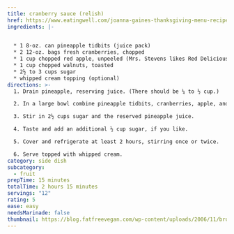 ```yaml
---
title: cranberry sauce (relish)
href: https://www.eatingwell.com/joanna-gaines-thanksgiving-menu-recipes-8399330#toc-jos-moms-cranberry-sauce
ingredients: |-
  

  * 1 8-oz. can pineapple tidbits (juice pack)
  * 2 12-oz. bags fresh cranberries, chopped
  * 1 cup chopped red apple, unpeeled (Mrs. Stevens likes Red Delicious)
  * 1 cup chopped walnuts, toasted
  * 2½ to 3 cups sugar
  * w﻿hipped cream topping (optional)
directions: >-
  1. Drain pineapple, reserving juice. (There should be ¼ to ½ cup.) 

  2. In a large bowl combine pineapple tidbits, cranberries, apple, and walnuts. 

  3. Stir in 2½ cups sugar and the reserved pineapple juice. 

  4. Taste and add an additional ½ cup sugar, if you like. 

  5. Cover and refrigerate at least 2 hours, stirring once or twice. 

  6. Serve topped with whipped cream.
category: side dish
subcategory:
  - fruit
prepTime: 15 minutes
totalTime: 2 hours 15 minutes
servings: "12"
rating: 5
ease: easy
needsMarinade: false
thumbnail: https://blog.fatfreevegan.com/wp-content/uploads/2006/11/browns-cranbery-relish1.jpg
---
```

